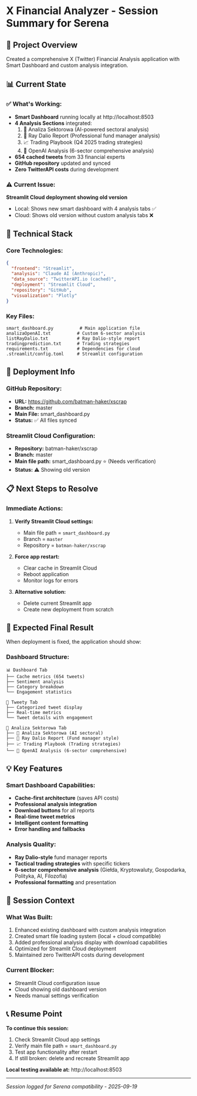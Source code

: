 # X Financial Analyzer - Session Summary for Serena

## 🎯 Project Overview
Created a comprehensive X (Twitter) Financial Analysis application with Smart Dashboard and custom analysis integration.

## 📊 Current State

### ✅ What's Working:
- **Smart Dashboard** running locally at http://localhost:8503
- **4 Analysis Sections** integrated:
  1. 🎯 Analiza Sektorowa (AI-powered sectoral analysis)
  2. 💼 Ray Dalio Report (Professional fund manager analysis)
  3. 📈 Trading Playbook (Q4 2025 trading strategies)
  4. 🧠 OpenAI Analysis (6-sector comprehensive analysis)
- **654 cached tweets** from 33 financial experts
- **GitHub repository** updated and synced
- **Zero TwitterAPI costs** during development

### ⚠️ Current Issue:
**Streamlit Cloud deployment showing old version**
- Local: Shows new smart dashboard with 4 analysis tabs ✅
- Cloud: Shows old version without custom analysis tabs ❌

## 🔧 Technical Stack

### Core Technologies:
```json
{
  "frontend": "Streamlit",
  "analysis": "Claude AI (Anthropic)",
  "data_source": "TwitterAPI.io (cached)",
  "deployment": "Streamlit Cloud",
  "repository": "GitHub",
  "visualization": "Plotly"
}
```

### Key Files:
```
smart_dashboard.py          # Main application file
analizaOpenAI.txt          # Custom 6-sector analysis
listRayDalio.txt           # Ray Dalio-style report
tradingprediction.txt      # Trading strategies
requirements.txt           # Dependencies for cloud
.streamlit/config.toml     # Streamlit configuration
```

## 🚀 Deployment Info

### GitHub Repository:
- **URL:** https://github.com/batman-haker/xscrap
- **Branch:** master
- **Main File:** smart_dashboard.py
- **Status:** ✅ All files synced

### Streamlit Cloud Configuration:
- **Repository:** batman-haker/xscrap
- **Branch:** master
- **Main file path:** smart_dashboard.py ⭐ (Needs verification)
- **Status:** ⚠️ Showing old version

## 📋 Next Steps to Resolve

### Immediate Actions:
1. **Verify Streamlit Cloud settings:**
   - Main file path = `smart_dashboard.py`
   - Branch = `master`
   - Repository = `batman-haker/xscrap`

2. **Force app restart:**
   - Clear cache in Streamlit Cloud
   - Reboot application
   - Monitor logs for errors

3. **Alternative solution:**
   - Delete current Streamlit app
   - Create new deployment from scratch

## 🎯 Expected Final Result

When deployment is fixed, the application should show:

### Dashboard Structure:
```
📊 Dashboard Tab
├── Cache metrics (654 tweets)
├── Sentiment analysis
├── Category breakdown
└── Engagement statistics

📱 Tweety Tab
├── Categorized tweet display
├── Real-time metrics
└── Tweet details with engagement

🎯 Analiza Sektorowa Tab
├── 🎯 Analiza Sektorowa (AI sectoral)
├── 💼 Ray Dalio Report (Fund manager style)
├── 📈 Trading Playbook (Trading strategies)
└── 🧠 OpenAI Analysis (6-sector comprehensive)
```

## 💡 Key Features

### Smart Dashboard Capabilities:
- **Cache-first architecture** (saves API costs)
- **Professional analysis integration**
- **Download buttons** for all reports
- **Real-time tweet metrics**
- **Intelligent content formatting**
- **Error handling and fallbacks**

### Analysis Quality:
- **Ray Dalio-style** fund manager reports
- **Tactical trading strategies** with specific tickers
- **6-sector comprehensive analysis** (Giełda, Kryptowaluty, Gospodarka, Polityka, AI, Filozofia)
- **Professional formatting** and presentation

## 🔄 Session Context

### What Was Built:
1. Enhanced existing dashboard with custom analysis integration
2. Created smart file loading system (local + cloud compatible)
3. Added professional analysis display with download capabilities
4. Optimized for Streamlit Cloud deployment
5. Maintained zero TwitterAPI costs during development

### Current Blocker:
- Streamlit Cloud configuration issue
- Cloud showing old dashboard version
- Needs manual settings verification

## 📞 Resume Point

**To continue this session:**
1. Check Streamlit Cloud app settings
2. Verify main file path = `smart_dashboard.py`
3. Test app functionality after restart
4. If still broken: delete and recreate Streamlit app

**Local testing available at:** http://localhost:8503

---
*Session logged for Serena compatibility - 2025-09-19*